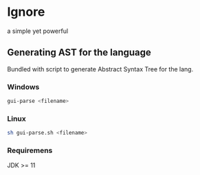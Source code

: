 # Ignore

a simple yet powerful

## Generating AST for the language

Bundled with script to generate Abstract Syntax Tree for the lang.

### Windows

```powershell
gui-parse <filename>

```

### Linux

```bash
sh gui-parse.sh <filename>
```

### Requiremens

JDK >= 11
